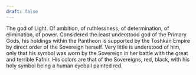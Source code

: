 ```yaml
---
draft: false
---
```

The god of Light. Of ambition, of ruthlessness, of determination, of elimination, of power. Considered the least understood god of the Primary Gods, his holdings within the Pantheon is supported by the Toshkan Empire by direct order of the Sovereign herself. Very little is understood of him, only that his symbol was worn by the Sovereign in her battle with the great and terrible Fafnir. His colors are that of the Sovereigns, red, black, with his holy symbol being a human eyeball painted red.

